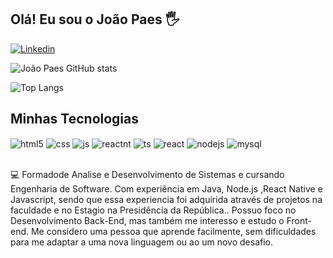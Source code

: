 ## Olá! Eu sou o João Paes 🖐️
[![Linkedin](https://img.shields.io/badge/LinkedIn-0077B5?style=for-the-badge&logo=linkedin&logoColor=white)](https://www.linkedin.com/in/jo%C3%A3obatistap/)

![João Paes GitHub stats](https://github-readme-stats.vercel.app/api?username=joaopaes14&show_icons=true&theme=merko)

![Top Langs](https://github-readme-stats.vercel.app/api/top-langs/?username=joaopaes14&layout=compact)

## Minhas Tecnologias

<div style="display: inline_block">
  <img align="center" alt="html5" src="https://img.shields.io/badge/HTML5-E34F26?style=for-the-badge&logo=html5&logoColor=white" />
  <img align="center" alt="css" src="https://img.shields.io/badge/CSS3-1572B6?style=for-the-badge&logo=css3&logoColor=white" />
    <img align="center" alt="js" src="https://img.shields.io/badge/JavaScript-F7DF1E?style=for-the-badge&logo=javascript&logoColor=black" />
  <img align="center" alt="reactnt" src="https://img.shields.io/badge/React_Native-20232A?style=for-the-badge&logo=react&logoColor=61DAFB" />
  <img align="center" alt="ts" src="https://img.shields.io/badge/Java-ED8B00?style=for-the-badge&logo=openjdk&logoColor=white" />
  <img align="center" alt="react" src="https://img.shields.io/badge/React-20232A?style=for-the-badge&logo=react&logoColor=61DAFB" />
  <img align="center" alt="nodejs" src="https://img.shields.io/badge/Node.js-43853D?style=for-the-badge&logo=node.js&logoColor=white" />
   <img align="center" alt="mysql" src="https://img.shields.io/badge/MySQL-00000F?style=for-the-badge&logo=mysql&logoColor=w" />
</div><br/>

💻 Formadode Analise e Desenvolvimento de Sistemas e cursando Engenharia de Software. Com experiência em Java, Node.js ,React Native e Javascript, sendo que essa experiencia foi adquirida através de projetos na faculdade e no Estagio na Presidência da República..
Possuo foco no Desenvolvimento Back-End, mas também me interesso e estudo o Front-end. Me considero uma pessoa que aprende facilmente, sem dificuldades para me adaptar a uma nova linguagem ou ao um novo desafio.
